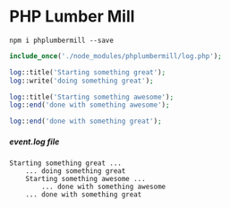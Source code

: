 # PHP Lumber Mill

    npm i phplumbermill --save

```php
include_once('./node_modules/phplumbermill/log.php');

log::title('Starting something great');
log::write('doing something great');

log::title('Starting something awesome');
log::end('done with something awesome');

log::end('done with something great');
```

##### event.log file
```
Starting something great ...
    ... doing something great
	Starting something awesome ...
		... done with something awesome
	... done with something great
```
